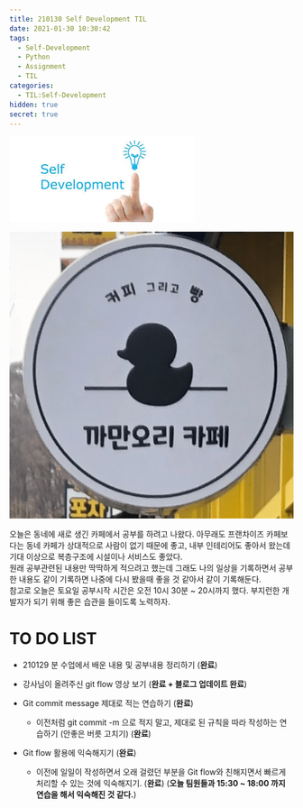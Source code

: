 ```yaml
---
title: 210130 Self Development TIL
date: 2021-01-30 10:30:42
tags:
  - Self-Development
  - Python
  - Assignment
  - TIL
categories:
  - TIL:Self-Development
hidden: true
secret: true
---
```


![](/images/post_images/self_development_logo.jpg)

![](/images/post_images/210130_black_duck.png)

오늘은 동네에 새로 생긴 카페에서 공부를 하려고 나왔다. 아무래도 프랜차이즈 카페보다는 동네 카페가 상대적으로 사람이 없기 때문에 좋고, 내부 인테리어도 좋아서 왔는데 기대 이상으로 복층구조에 시설이나 서비스도 좋았다. <br/> 원래 공부관련된 내용만 딱딱하게 적으려고 했는데 그래도 나의 일상을 기록하면서 공부한 내용도 같이 기록하면 나중에 다시 봤을때 좋을 것 같아서 같이 기록해둔다.<br/>
참고로 오늘은 토요일 공부시작 시간은 오전 10시 30분 ~ 20시까지 했다. 부지런한 개발자가 되기 위해 좋은 습관을 들이도록 노력하자.

# **TO DO LIST**

- 210129 분 수업에서 배운 내용 및 공부내용 정리하기 (**완료**)

- 강사님이 올려주신 git flow 영상 보기 (**완료 + 블로그 업데이트 완료**)

  <!-- more -->

- Git commit message 제대로 적는 연습하기 (**완료**)
  - 이전처럼 git commit -m 으로 적지 말고, 제대로 된 규칙을 따라 작성하는 연습하기 (안좋은 버릇 고치기) (**완료**)
- Git flow 활용에 익숙해지기 (**완료**)

  - 이전에 일일이 작성하면서 오래 걸렸던 부분을 Git flow와 친해지면서 빠르게 처리할 수 있는 것에 익숙해지기. (**완료**) (**오늘 팀원들과 15:30 ~ 18:00 까지 연습을 해서 익숙해진 것 같다.**)

<br/>
